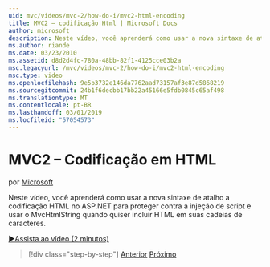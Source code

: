 ```yaml
---
uid: mvc/videos/mvc-2/how-do-i/mvc2-html-encoding
title: MVC2 – codificação Html | Microsoft Docs
author: microsoft
description: Neste vídeo, você aprenderá como usar a nova sintaxe de atalho a codificação HTML no ASP.NET para proteger contra a injeção de script e usar o MvcHtmlString quando...
ms.author: riande
ms.date: 03/23/2010
ms.assetid: d8d2d4fc-780a-48bb-82f1-4125cce03b2a
msc.legacyurl: /mvc/videos/mvc-2/how-do-i/mvc2-html-encoding
msc.type: video
ms.openlocfilehash: 9e5b3732e146da7762aad73157af3e87d5868219
ms.sourcegitcommit: 24b1f6decbb17bb22a45166e5fdb0845c65af498
ms.translationtype: MT
ms.contentlocale: pt-BR
ms.lasthandoff: 03/01/2019
ms.locfileid: "57054573"
---
```

<a name="mvc2---html-encoding"></a>MVC2 – Codificação em HTML
====================
por [Microsoft](https://github.com/microsoft)

Neste vídeo, você aprenderá como usar a nova sintaxe de atalho a codificação HTML no ASP.NET para proteger contra a injeção de script e usar o MvcHtmlString quando quiser incluir HTML em suas cadeias de caracteres.

[&#9654;Assista ao vídeo (2 minutos)](https://channel9.msdn.com/Blogs/ASP-NET-Site-Videos/mvc2-html-encoding)

> [!div class="step-by-step"]
> [Anterior](how-do-i-use-httpverbs-attributes-in-an-mvc-application.md)
> [Próximo](mvc2-stronglytyped-helpers.md)
